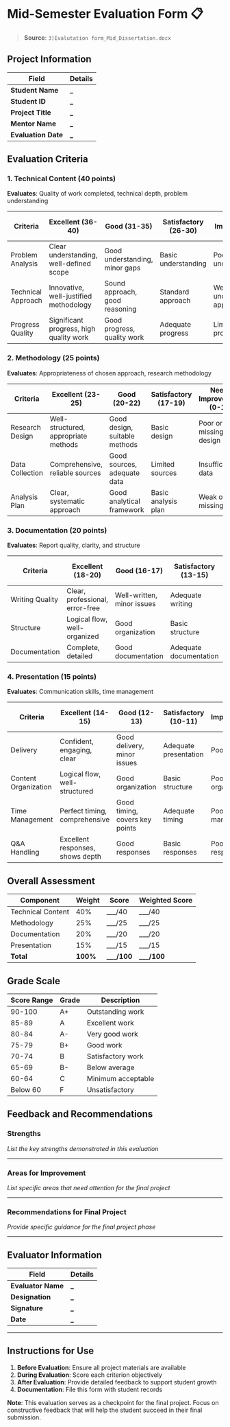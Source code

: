# Mid-Semester Evaluation Form 📋

> **Source**: `3)Evalutation form_Mid_Dissertation.docx`

## Project Information

| Field               | Details                    |
| ------------------- | -------------------------- |
| **Student Name**    | ************\_************ |
| **Student ID**      | ************\_************ |
| **Project Title**   | ************\_************ |
| **Mentor Name**     | ************\_************ |
| **Evaluation Date** | ************\_************ |

## Evaluation Criteria

### 1. Technical Content (40 points)

**Evaluates**: Quality of work completed, technical depth, problem understanding

| Criteria           | Excellent (36-40)                       | Good (31-35)                   | Satisfactory (26-30) | Needs Improvement (0-25) | Score     |
| ------------------ | --------------------------------------- | ------------------------------ | -------------------- | ------------------------ | --------- |
| Problem Analysis   | Clear understanding, well-defined scope | Good understanding, minor gaps | Basic understanding  | Poor understanding       | \_\_\_/40 |
| Technical Approach | Innovative, well-justified methodology  | Sound approach, good reasoning | Standard approach    | Weak or unclear approach |           |
| Progress Quality   | Significant progress, high quality work | Good progress, quality work    | Adequate progress    | Limited progress         |           |

### 2. Methodology (25 points)

**Evaluates**: Appropriateness of chosen approach, research methodology

| Criteria        | Excellent (23-25)                    | Good (20-22)                  | Satisfactory (17-19) | Needs Improvement (0-16) | Score     |
| --------------- | ------------------------------------ | ----------------------------- | -------------------- | ------------------------ | --------- |
| Research Design | Well-structured, appropriate methods | Good design, suitable methods | Basic design         | Poor or missing design   | \_\_\_/25 |
| Data Collection | Comprehensive, reliable sources      | Good sources, adequate data   | Limited sources      | Insufficient data        |           |
| Analysis Plan   | Clear, systematic approach           | Good analytical framework     | Basic analysis plan  | Weak or missing plan     |           |

### 3. Documentation (20 points)

**Evaluates**: Report quality, clarity, and structure

| Criteria        | Excellent (18-20)               | Good (16-17)               | Satisfactory (13-15)   | Needs Improvement (0-12) | Score     |
| --------------- | ------------------------------- | -------------------------- | ---------------------- | ------------------------ | --------- |
| Writing Quality | Clear, professional, error-free | Well-written, minor issues | Adequate writing       | Poor writing quality     | \_\_\_/20 |
| Structure       | Logical flow, well-organized    | Good organization          | Basic structure        | Poor organization        |           |
| Documentation   | Complete, detailed              | Good documentation         | Adequate documentation | Incomplete documentation |           |

### 4. Presentation (15 points)

**Evaluates**: Communication skills, time management

| Criteria             | Excellent (14-15)                | Good (12-13)                   | Satisfactory (10-11)  | Needs Improvement (0-9) | Score     |
| -------------------- | -------------------------------- | ------------------------------ | --------------------- | ----------------------- | --------- |
| Delivery             | Confident, engaging, clear       | Good delivery, minor issues    | Adequate presentation | Poor delivery           | \_\_\_/15 |
| Content Organization | Logical flow, well-structured    | Good organization              | Basic structure       | Poor organization       |           |
| Time Management      | Perfect timing, comprehensive    | Good timing, covers key points | Adequate timing       | Poor time management    |           |
| Q&A Handling         | Excellent responses, shows depth | Good responses                 | Basic responses       | Poor responses          |           |

## Overall Assessment

| Component         | Weight   | Score          | Weighted Score |
| ----------------- | -------- | -------------- | -------------- |
| Technical Content | 40%      | \_\_\_/40      | \_\_\_/40      |
| Methodology       | 25%      | \_\_\_/25      | \_\_\_/25      |
| Documentation     | 20%      | \_\_\_/20      | \_\_\_/20      |
| Presentation      | 15%      | \_\_\_/15      | \_\_\_/15      |
| **Total**         | **100%** | **\_\_\_/100** | **\_\_\_/100** |

## Grade Scale

| Score Range | Grade | Description        |
| ----------- | ----- | ------------------ |
| 90-100      | A+    | Outstanding work   |
| 85-89       | A     | Excellent work     |
| 80-84       | A-    | Very good work     |
| 75-79       | B+    | Good work          |
| 70-74       | B     | Satisfactory work  |
| 65-69       | B-    | Below average      |
| 60-64       | C     | Minimum acceptable |
| Below 60    | F     | Unsatisfactory     |

## Feedback and Recommendations

### Strengths

_List the key strengths demonstrated in this evaluation_

---

### Areas for Improvement

_List specific areas that need attention for the final project_

---

### Recommendations for Final Project

_Provide specific guidance for the final project phase_

---

## Evaluator Information

| Field              | Details                    |
| ------------------ | -------------------------- |
| **Evaluator Name** | ************\_************ |
| **Designation**    | ************\_************ |
| **Signature**      | ************\_************ |
| **Date**           | ************\_************ |

---

## Instructions for Use

1. **Before Evaluation**: Ensure all project materials are available
2. **During Evaluation**: Score each criterion objectively
3. **After Evaluation**: Provide detailed feedback to support student growth
4. **Documentation**: File this form with student records

**Note**: This evaluation serves as a checkpoint for the final project. Focus on constructive feedback that will help the student succeed in their final submission.
